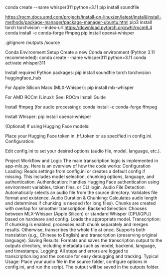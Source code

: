 conda create --name whisper311 python=3.11
pip install soundfile

https://rocm.docs.amd.com/projects/install-on-linux/en/latest/install/install-methods/package-manager/package-manager-ubuntu.html
pip3 install torch torchvision --index-url https://download.pytorch.org/whl/rocm6.4
conda install -c conda-forge ffmpeg
pip install openai-whisper

.gitignore
/outputs
/source

Conda Environment Setup
Create a new Conda environment (Python 3.11 recommended):
conda create --name whisper311 python=3.11
conda activate whisper311

Install required Python packages:
pip install soundfile torch torchvision huggingface_hub

For Apple Silicon Macs (MLX-Whisper):
pip install mlx-whisper

For AMD ROCm (Linux): See: ROCm Install Guide

Install ffmpeg (for audio processing):
conda install -c conda-forge ffmpeg

Install Whisper:
pip install openai-whisper

(Optional) If using Hugging Face models:

Place your Hugging Face token in .hf_token or as specified in config.ini.
Configuration:

Edit config.ini to set your desired options (audio file, model, language, etc.).

Project Workflow and Logic
The main transcription logic is implemented in app-mlx.py. Here is an overview of how the code works:
Configuration Loading: Reads settings from config.ini or creates a default config if missing. This includes model selection, chunking options, language, and authentication.
Authentication: Handles Hugging Face authentication using environment variables, token files, or CLI login.
Audio File Detection: Automatically selects an audio file from the source directory. Validates file format and existence.
Audio Duration & Chunking: Calculates audio length and determines if chunking is needed (for long files). Chunks are created with overlap for smoother transcription.
Backend Selection: Chooses between MLX-Whisper (Apple Silicon) or standard Whisper (CPU/GPU) based on hardware and config. Loads the appropriate model.
Transcription:
If chunking is enabled, processes each chunk separately and merges results.
Otherwise, transcribes the whole file at once.
Supports both translation (e.g., Chinese to English) and transcription (preserving original language).
Saving Results: Formats and saves the transcription output to the outputs directory, including metadata such as model, backend, language, and timestamps.
Logging: All steps and errors are logged to transcription.log and the console for easy debugging and tracking.
Typical Usage: Place your audio file in the source folder, configure options in config.ini, and run the script. The output will be saved in the outputs folder.
